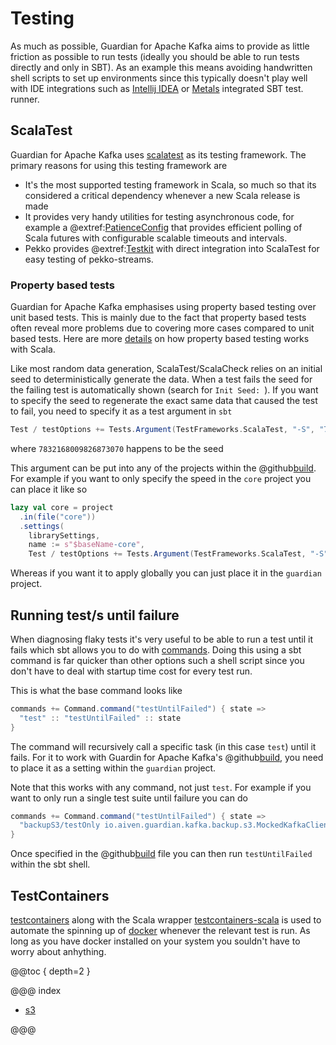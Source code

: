 # Testing

As much as possible, Guardian for Apache Kafka aims to provide as little friction as possible to run tests (ideally you
should be able to run tests directly and only in SBT). As an example this means avoiding handwritten shell scripts to
set up environments since this typically doesn't play well with IDE integrations such
as [Intellij IDEA](https://www.jetbrains.com/idea/) or [Metals](https://scalameta.org/metals/) integrated SBT test.
runner.

## ScalaTest

Guardian for Apache Kafka uses [scalatest](https://www.scalatest.org/) as its testing framework. The primary reasons for
using this testing framework are

* It's the most supported testing framework in Scala, so much so that its considered a critical dependency whenever a
  new Scala release is made
* It provides very handy utilities for testing asynchronous code, for example a
  @extref:[PatienceConfig](scalatest:concurrent/AbstractPatienceConfiguration$PatienceConfig.html)
  that provides efficient polling of Scala futures with configurable scalable timeouts and intervals.
* Pekko provides @extref:[Testkit](pekko-docs:testing.html#asynchronous-testing-testkit) with direct integration into
  ScalaTest for easy testing of pekko-streams.

### Property based tests

Guardian for Apache Kafka emphasises using property based testing over unit based tests. This is mainly due
to the fact that property based tests often reveal more problems due to covering more cases compared to unit
based tests. Here are more [details](https://www.scalatest.org/user_guide/generator_driven_property_checks)
on how property based testing works with Scala.

Like most random data generation, ScalaTest/ScalaCheck relies on an initial seed to deterministically generate
the data. When a test fails the seed for the failing test is automatically shown (search for `Init Seed: `).
If you want to specify the seed to regenerate the exact same data that caused the test to fail, you need to
specify it as a test argument in `sbt`

```sbt
Test / testOptions += Tests.Argument(TestFrameworks.ScalaTest, "-S", "7832168009826873070")
```

where `7832168009826873070` happens to be the seed

This argument can be put into any of the projects within the @github[build](/build.sbt). For example if you
want to only specify the speed in the `core` project you can place it like so

```sbt
lazy val core = project
  .in(file("core"))
  .settings(
    librarySettings,
    name := s"$baseName-core",
    Test / testOptions += Tests.Argument(TestFrameworks.ScalaTest, "-S", "7832168009826873070"),
```

Whereas if you want it to apply globally you can just place it in the `guardian` project.

## Running test/s until failure

When diagnosing flaky tests it's very useful to be able to run a test until it fails which sbt allows you to
do with [commands](https://www.scala-sbt.org/1.x/docs/Commands.html). Doing this using a sbt command
is far quicker than other options such a shell script since you don't have to deal with startup time cost for
every test run.

This is what the base command looks like

```sbt
commands += Command.command("testUntilFailed") { state =>
  "test" :: "testUntilFailed" :: state
}
```

The command will recursively call a specific task (in this case `test`) until it fails. For it to work with
Guardin for Apache Kafka's @github[build](/build.sbt), you need to place it as a setting
within the `guardian` project.

Note that this works with any command, not just `test`. For example if you want to only run a single test
suite until failure you can do

```sbt
commands += Command.command("testUntilFailed") { state =>
  "backupS3/testOnly io.aiven.guardian.kafka.backup.s3.MockedKafkaClientBackupClientSpec" :: "testUntilFailed" :: state
}
```

Once specified in the @github[build](/build.sbt) file you can then run `testUntilFailed` within the sbt shell.

## TestContainers

[testcontainers](https://www.testcontainers.org/) along with the Scala
wrapper [testcontainers-scala](https://github.com/testcontainers/testcontainers-scala) is used to automate the spinning
up of [docker](https://www.docker.com/) whenever the relevant test is run. As long as you have docker installed on your
system you souldn't have to worry about anhything.

@@toc { depth=2 }

@@@ index

* [s3](s3.md)

@@@
